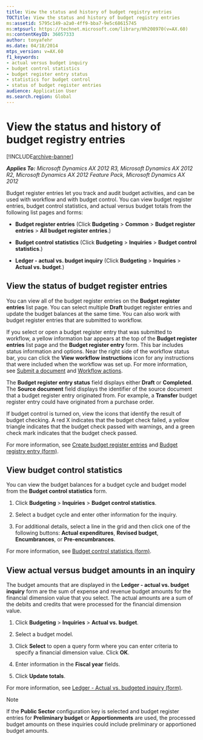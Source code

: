 ```yaml
---
title: View the status and history of budget registry entries
TOCTitle: View the status and history of budget registry entries
ms:assetid: 5795c149-a2a0-4ff9-bba7-9e5c68615745
ms:mtpsurl: https://technet.microsoft.com/library/Hh208970(v=AX.60)
ms:contentKeyID: 36057333
author: tonyafehr
ms.date: 04/18/2014
mtps_version: v=AX.60
f1_keywords:
- actual versus budget inquiry
- budget control statistics
- budget register entry status
- statistics for budget control
- status of budget register entries
audience: Application User
ms.search.region: Global
---
```


# View the status and history of budget registry entries 


[!INCLUDE[archive-banner](includes/archive-banner.md)]


_**Applies To:** Microsoft Dynamics AX 2012 R3, Microsoft Dynamics AX 2012 R2, Microsoft Dynamics AX 2012 Feature Pack, Microsoft Dynamics AX 2012_

Budget register entries let you track and audit budget activities, and can be used with workflow and with budget control. You can view budget register entries, budget control statistics, and actual versus budget totals from the following list pages and forms:

  - **Budget register entries** (Click **Budgeting** \> **Common** \> **Budget register entries** \> **All budget register entries**.)

  - **Budget control statistics** (Click **Budgeting** \> **Inquiries** \> **Budget control statistics**.)

  - **Ledger - actual vs. budget inquiry** (Click **Budgeting** \> **Inquiries** \> **Actual vs. budget**.)

## View the status of budget register entries

You can view all of the budget register entries on the **Budget register entries** list page. You can select multiple **Draft** budget register entries and update the budget balances at the same time. You can also work with budget register entries that are submitted to workflow.

If you select or open a budget register entry that was submitted to workflow, a yellow information bar appears at the top of the **Budget register entries** list page and the **Budget register entry** form. This bar includes status information and options. Near the right side of the workflow status bar, you can click the **View workflow instructions** icon for any instructions that were included when the workflow was set up. For more information, see [Submit a document](submit-a-document.md) and [Workflow actions](workflow-actions.md).

The **Budget register entry status** field displays either **Draft** or **Completed**. The **Source document** field displays the identifier of the source document that a budget register entry originated from. For example, a **Transfer** budget register entry could have originated from a purchase order.

If budget control is turned on, view the icons that identify the result of budget checking. A red X indicates that the budget check failed, a yellow triangle indicates that the budget check passed with warnings, and a green check mark indicates that the budget check passed.

For more information, see [Create budget register entries](create-budget-register-entries.md) and [Budget registry entry (form)](https://technet.microsoft.com/library/hh227354\(v=ax.60\)).

## View budget control statistics

You can view the budget balances for a budget cycle and budget model from the **Budget control statistics** form.

1.  Click **Budgeting** \> **Inquiries** \> **Budget control statistics**.

2.  Select a budget cycle and enter other information for the inquiry.

3.  For additional details, select a line in the grid and then click one of the following buttons: **Actual expenditures**, **Revised budget**, **Encumbrances**, or **Pre-encumbrances**.

For more information, see [Budget control statistics (form)](https://technet.microsoft.com/library/hh242457\(v=ax.60\)).

## View actual versus budget amounts in an inquiry

The budget amounts that are displayed in the **Ledger - actual vs. budget inquiry** form are the sum of expense and revenue budget amounts for the financial dimension value that you select. The actual amounts are a sum of the debits and credits that were processed for the financial dimension value.

1.  Click **Budgeting** \> **Inquiries** \> **Actual vs. budget**.

2.  Select a budget model.

3.  Click **Select** to open a query form where you can enter criteria to specify a financial dimension value. Click **OK**.

4.  Enter information in the **Fiscal year** fields.

5.  Click **Update totals**.

For more information, see [Ledger - Actual vs. budgeted inquiry (form)](https://technet.microsoft.com/library/hh209598\(v=ax.60\)).


> [!NOTE]
> <P>If the <STRONG>Public Sector</STRONG> configuration key is selected and budget register entries for <STRONG>Preliminary budget</STRONG> or <STRONG>Apportionments</STRONG> are used, the processed budget amounts on these inquiries could include preliminary or apportioned budget amounts.</P>


  


